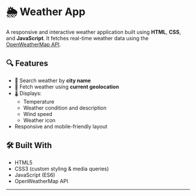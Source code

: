 # 🌦️ Weather App

A responsive and interactive weather application built using **HTML**, **CSS**, and **JavaScript**. It fetches real-time weather data using the [OpenWeatherMap API](https://openweathermap.org/api).

## 🔍 Features

- 🌆 Search weather by **city name**
- 📍 Fetch weather using **current geolocation**
- 🌡️ Displays:
  - Temperature
  - Weather condition and description
  - Wind speed
  - Weather icon
- Responsive and mobile-friendly layout

## 🛠️ Built With

- HTML5
- CSS3 (custom styling & media queries)
- JavaScript (ES6)
- OpenWeatherMap API

---
